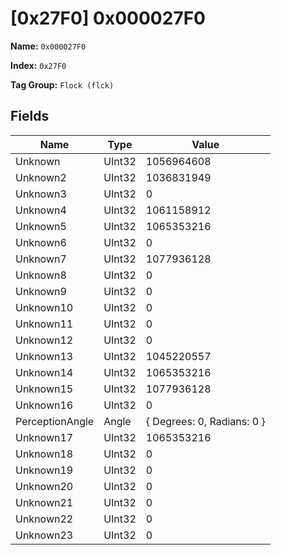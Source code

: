 # [0x27F0] 0x000027F0

**Name:** ```0x000027F0```

**Index:** ```0x27F0```

**Tag Group:** ```Flock (flck)```

## Fields

Name	| Type	| Value
---	|---	|---	|
Unknown	|UInt32	|1056964608
Unknown2	|UInt32	|1036831949
Unknown3	|UInt32	|0
Unknown4	|UInt32	|1061158912
Unknown5	|UInt32	|1065353216
Unknown6	|UInt32	|0
Unknown7	|UInt32	|1077936128
Unknown8	|UInt32	|0
Unknown9	|UInt32	|0
Unknown10	|UInt32	|0
Unknown11	|UInt32	|0
Unknown12	|UInt32	|0
Unknown13	|UInt32	|1045220557
Unknown14	|UInt32	|1065353216
Unknown15	|UInt32	|1077936128
Unknown16	|UInt32	|0
PerceptionAngle	|Angle	|{ Degrees: 0, Radians: 0 }
Unknown17	|UInt32	|1065353216
Unknown18	|UInt32	|0
Unknown19	|UInt32	|0
Unknown20	|UInt32	|0
Unknown21	|UInt32	|0
Unknown22	|UInt32	|0
Unknown23	|UInt32	|0


